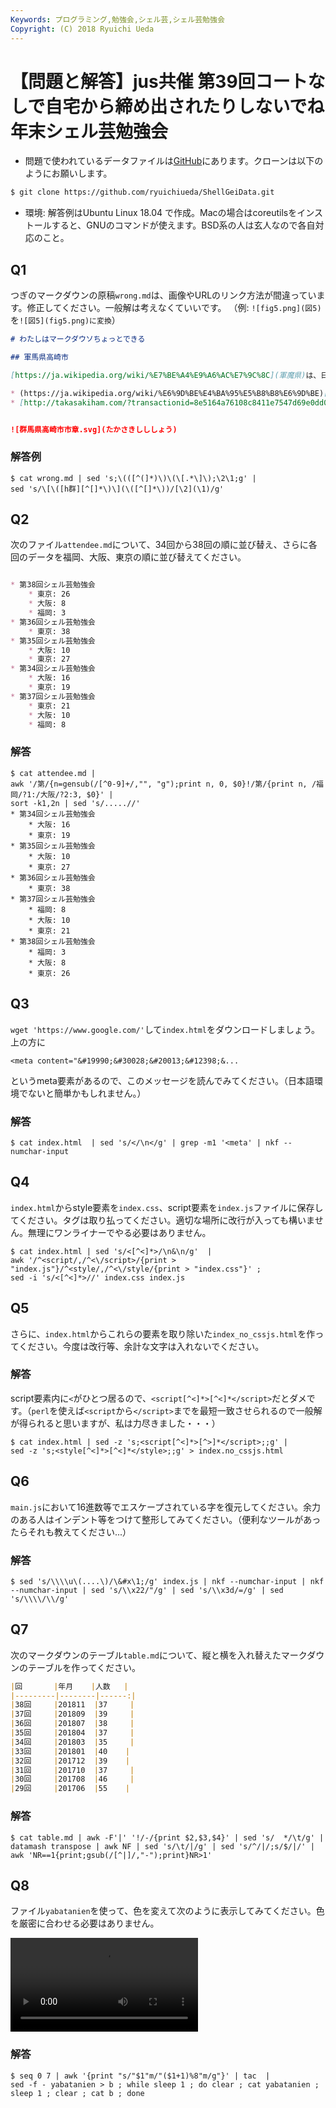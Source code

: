 ```yaml
---
Keywords: プログラミング,勉強会,シェル芸,シェル芸勉強会
Copyright: (C) 2018 Ryuichi Ueda
---
```


# 【問題と解答】jus共催 第39回コートなしで自宅から締め出されたりしないでね年末シェル芸勉強会

* 問題で使われているデータファイルは[GitHub](https://github.com/ryuichiueda/ShellGeiData/tree/master/vol.39)にあります。クローンは以下のようにお願いします。

```bash
$ git clone https://github.com/ryuichiueda/ShellGeiData.git
```


* 環境: 解答例はUbuntu Linux 18.04 で作成。Macの場合はcoreutilsをインストールすると、GNUのコマンドが使えます。BSD系の人は玄人なので各自対応のこと。

## Q1

つぎのマークダウンの原稿`wrong.md`は、画像やURLのリンク方法が間違っています。修正してください。一般解は考えなくていいです。
（例: `![fig5.png](図5)` を`![図5](fig5.png)に変換`）

```wrong.md
# わたしはマークダウソちょっとできる

## 軍馬県高崎市

[https://ja.wikipedia.org/wiki/%E7%BE%A4%E9%A6%AC%E7%9C%8C](軍魔県)は、日本の県庁所在地の一つ。県庁所在地は(高崎市)[https://ja.wikipedia.org/wiki/%E9%AB%98%E5%B4%8E%E5%B8%82]

* (https://ja.wikipedia.org/wiki/%E6%9D%BE%E4%BA%95%E5%B8%B8%E6%9D%BE)[松井常松]
* [http://takasakiham.com/?transactionid=8e5164a76108c8411e7547d69e0dd0fd443f072a](高崎ハム)


![群馬県高崎市市章.svg](たかさきしししょう)
```

### 解答例

```
$ cat wrong.md | sed 's;\(([^(]*)\)\(\[.*\]\);\2\1;g' |
sed 's/\[\([h群][^[]*\)\](\([^[]*\))/[\2](\1)/g' 
```

## Q2

次のファイル`attendee.md`について、34回から38回の順に並び替え、さらに各回のデータを福岡、大阪、東京の順に並び替えてください。

```attendee.md

* 第38回シェル芸勉強会
    * 東京: 26
    * 大阪: 8
    * 福岡: 3
* 第36回シェル芸勉強会
    * 東京: 38
* 第35回シェル芸勉強会
    * 大阪: 10
    * 東京: 27
* 第34回シェル芸勉強会
    * 大阪: 16
    * 東京: 19
* 第37回シェル芸勉強会
    * 東京: 21
    * 大阪: 10
    * 福岡: 8
```

### 解答

```
$ cat attendee.md |
awk '/第/{n=gensub(/[^0-9]+/,"", "g");print n, 0, $0}!/第/{print n, /福岡/?1:/大阪/?2:3, $0}' |
sort -k1,2n | sed 's/.....//'
* 第34回シェル芸勉強会
    * 大阪: 16
    * 東京: 19
* 第35回シェル芸勉強会
    * 大阪: 10
    * 東京: 27
* 第36回シェル芸勉強会
    * 東京: 38
* 第37回シェル芸勉強会
    * 福岡: 8
    * 大阪: 10
    * 東京: 21
* 第38回シェル芸勉強会
    * 福岡: 3
    * 大阪: 8
    * 東京: 26
```

## Q3

`wget 'https://www.google.com/'`して`index.html`をダウンロードしましょう。上の方に

```
<meta content="&#19990;&#30028;&#20013;&#12398;&...
```
というmeta要素があるので、このメッセージを読んでみてください。（日本語環境でないと簡単かもしれません。）

### 解答

```
$ cat index.html  | sed 's/</\n</g' | grep -m1 '<meta' | nkf --numchar-input
```

## Q4

`index.html`からstyle要素を`index.css`、script要素を`index.js`ファイルに保存してください。タグは取り払ってください。適切な場所に改行が入っても構いません。無理にワンライナーでやる必要はありません。

```
$ cat index.html | sed 's/<[^<]*>/\n&\n/g'  |
awk '/^<script/,/^<\/script>/{print > "index.js"}/^<style/,/^<\/style/{print > "index.css"}' ;
sed -i 's/<[^<]*>//' index.css index.js
```


## Q5

さらに、`index.html`からこれらの要素を取り除いた`index_no_cssjs.html`を作ってください。今度は改行等、余計な文字は入れないでください。

### 解答

script要素内に`<`がひとつ居るので、`<script[^<]*>[^<]*</script>`だとダメです。（`perl`を使えば`<script`から`</script>`までを最短一致させられるので一般解が得られると思いますが、私は力尽きました・・・）


```
$ cat index.html | sed -z 's;<script[^<]*>[^>]*</script>;;g' |
sed -z 's;<style[^<]*>[^<]*</style>;;g' > index.no_cssjs.html
```

## Q6

`main.js`において16進数等でエスケープされている字を復元してください。余力のある人はインデント等をつけて整形してみてください。（便利なツールがあったらそれも教えてください...）


### 解答

```
$ sed 's/\\\\u\(....\)/\&#x\1;/g' index.js | nkf --numchar-input | nkf --numchar-input | sed 's/\\x22/"/g' | sed 's/\\x3d/=/g' | sed 's/\\\\/\\/g'
```

## Q7

次のマークダウンのテーブル`table.md`について、縦と横を入れ替えたマークダウンのテーブルを作ってください。

```table.md
|回       |年月    |人数   |
|---------|--------|------:|
|38回     |201811  |37     |
|37回     |201809  |39     |
|36回     |201807  |38     |
|35回     |201804  |37     |
|34回     |201803  |35     |
|33回     |201801  |40    |
|32回     |201712  |39    |
|31回     |201710  |37     |
|30回     |201708  |46     |
|29回     |201706  |55    |
```


### 解答

```
$ cat table.md | awk -F'|' '!/-/{print $2,$3,$4}' | sed 's/  */\t/g' | datamash transpose | awk NF | sed 's/\t/|/g' | sed 's/^/|/;s/$/|/' | awk 'NR==1{print;gsub(/[^|]/,"-");print}NR>1'
```

## Q8 

ファイル`yabatanien`を使って、色を変えて次のように表示してみてください。色を厳密に合わせる必要はありません。

![yabatanien](yabatanien.mov)

### 解答

```
$ seq 0 7 | awk '{print "s/"$1"m/"($1+1)%8"m/g"}' | tac  |
sed -f - yabatanien > b ; while sleep 1 ; do clear ; cat yabatanien ; sleep 1 ; clear ; cat b ; done
```
